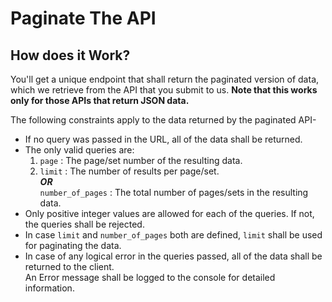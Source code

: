 # Paginate The API

## How does it Work?
You'll get a unique endpoint that shall return the paginated version of data, which we retrieve from the API that you submit to us. **Note that this works only for those APIs that return JSON data.**  

The following constraints apply to the data returned by the paginated API-

- If no query was passed in the URL, all of the data shall be returned.
- The only valid queries are:
  1. `page` : The page/set number of the resulting data.
  2. `limit` : The number of results per page/set.  
	***OR***  
	`number_of_pages` : The total number of pages/sets in the resulting data.
- Only positive integer values are allowed for each of the queries. If not, the queries shall be rejected.
- In case `limit` and `number_of_pages` both are defined, `limit` shall be used for paginating the data.
- In case of any logical error in the queries passed, all of the data shall be returned to the client.  
An Error message shall be logged to the console for detailed information.